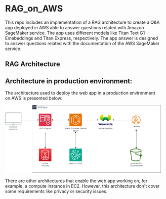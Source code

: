 # RAG_on_AWS
This repo includes an implementation of a RAG architecture to create a Q&amp;A app deployed in AWS able to answer questions related with Amazon SageMaker service. The app uses different models like Titan Text G1 Emebeddings and Titan Express, respectively. The app answer is designed to answer questions related with the documentation of the AWS SageMaker service.

## RAG Architecture


## Architecture in production environment:
The architecture used to deploy the web app in a production environment on AWS is presented below:

![alt text](https://github.com/JuanCaBaqueroB/RAG_on_AWS/blob/main/src/RAG_on_AWS.png)

There are other architectures that enable the web app working on, for example, a compute instance in EC2. However, this architecture don't cover some requirements like privacy or security issues. 
